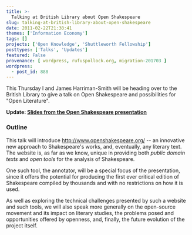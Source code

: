 ```yaml
---
title: >-
  Talking at British Library about Open Shakespeare
slug: talking-at-british-library-about-open-shakespeare
date: 2011-02-22T21:38:41
themes: ['Information Economy']
tags: []
projects: ['Open Knowledge', 'Shuttleworth Fellowship']
posttypes: ['Talks', 'Updates']
featured: False
provenance: [ wordpress, rufuspollock.org, migration-201703 ]
wordpress:
  - post_id: 888
---
```


This Thursday I and James Harriman-Smith will be heading over to the British Library to give a talk on Open Shakespeare and possibilities for "Open Literature".

**Update: [Slides from the Open Shakespeare presentation][slides]**

[slides]: http://m.okfn.org/files/talks/open_shakespeare_british_libray_20110224/index.html

### Outline

This talk will introduce <http://www.openshakespeare.org/> -- an innovative new approach to Shakespeare's works, and, eventually, any literary text. The website is, as far as we know, unique in providing both *public domain texts* and *open tools* for the analysis of Shakespeare.

One such tool, the annotator, will be a special focus of the presentation, since it offers the potential for producing the first ever critical edition of Shakespeare compiled by thousands and with no restrictions on how it is used.

As well as exploring the technical challenges presented by such a website and such tools, we will also speak more generally on the open-source movement and its impact on literary studies, the problems posed and opportunities offered by openness, and, finally, the future evolution of the project itself.



